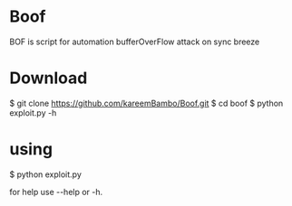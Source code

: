 # Boof
BOF is script for automation bufferOverFlow attack on sync breeze


# Download 
$   git clone https://github.com/kareemBambo/Boof.git
$   cd boof
$   python exploit.py -h

# using 
$  python exploit.py <IP address> <Port>

for help use --help or -h.
